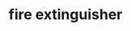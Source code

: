 ---
layout: objects
title: fire extinguisher
emoji: fire_extinguisher
permalink: 🧯.html
image: assets/img/3moji/fire_extinguisher.png
---
